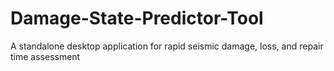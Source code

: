# Damage-State-Predictor-Tool
A standalone desktop application for rapid seismic damage, loss, and repair time assessment
